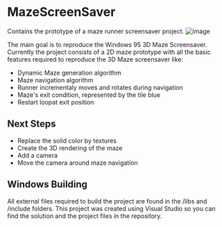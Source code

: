 # MazeScreenSaver
Contains the prototype of a maze runner screensaver project.
![image](https://drive.google.com/uc?export=view&id=1Mpf9Fs_GyRINX_B5M0J1-BVBdfm-uG8v)

The main goal is to reproduce the Windows 95 3D Maze Screensaver.
Currently the project consists of a 2D maze prototype with all the basic features required to reproduce the 3D Maze screensaver like:
- Dynamic Maze generation algorithm
- Maze navigation algorithm
- Runner incrementaly moves and rotates during navigation
- Maze's exit condition, represented by the tile blue
- Restart loopat exit position

## Next Steps
- Replace the solid color by textures 
- Create the 3D rendering of the maze
- Add a camera 
- Move the camera around maze navigation

## Windows Building
All external files required to build the project are found in the /libs and /include folders. 
This project was created using Visual Studio so you can find the solution and the project files in the repository.
